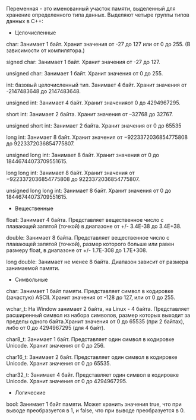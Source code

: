 Переменная - это именованный участок памяти, выделенный для хранение определенного типа данных.
Выделяют четыре группы типов данных в C++:

- Целочисленные

char: Занимает 1 байт. Хранит значения от -27 до 127 или от 0 до 255. (В зависимости от компилятора.)

signed char: Занимает 1 байт. Хранит значения от -27 до 127.

unsigned char: Занимает 1 байт. Хранит значения от 0 до 255.

int: базовый целочисленный тип. Занимает 4 байт. Хранит значения от -2147483648 до 2147483648.

unsigned int: Занимает 4 байт. Хранит значенияот 0 до 4294967295.

short int: Занимает 2 байта. Хранит значения от –32768 до 32767.

unsigned short int: Занимает 2 байта. Хранит значения от 0 до 65535

long int: Занимает 8 байт. Хранит значения от −9223372036854775808 до 9223372036854775807.

unsigned long int: Занимает 8 байт. Хранит значения от 0 до 18446744073709551615.

long long int: Занимает 8 байт. Хранит значения от −9223372036854775808 до 9223372036854775807.

unsigned  long long int: Занимает 8 байт. Хранит значения от 0 до 18446744073709551615.

- Вещественные

float: Занимает 4 байта. Представляет вещественное число с плавающей запятой (точкой) в диапазоне от +/- 3.4E-38 до 3.4E+38.

double: Занимает 8 байта. Представляет вещественное число с плавающей запятой (точкой), размер которого больше или равен размеру float,  в диапазоне от +/- 1.7E-308 до 1.7E+308.

long double: Занимает не менее 8 байта. Диапазон зависит от размера занимаемой памяти.

- Символьные

char: Занимает 1 байт памяти. Представляет символ в кодировке (зачастую) ASCII. Хранит значения от -128 до 127, или от 0 до 255.

wchar_t: На Window занимает 2 байта, на Linux - 4 байта. Представляет расширенный символ из набора символов, размер которых выходит за пределы одного байта.Хранит значения от 0 до 65535 (при 2 байтах), либо от 0 до 4294967295 (для 4 байт).

char8_t: Занимает 1 байт. Представляет один символ в кодировке Unicode. Хранит значения от 0 до 256.

char16_t: Занимает 2 байт. Представляет один символ в кодировке Unicode. Хранит значения от 0 до 65535.

char32_t: Занимает 4 байт. Представляет один символ в кодировке Unicode. Хранит значения от 0 до 4294967295.

- Логические

bool: Занимает 1 байт памяти. Может хранить значения true, что при выводе преобразуется в 1, и false, что при выводе преобразуется в 0.